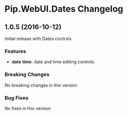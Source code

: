 # Pip.WebUI.Dates Changelog

## <a name="1.0.5"></a> 1.0.5 (2016-10-12)

Initial release with Dates controls

### Features
* **date time**: date and time editing controls

### Breaking Changes
No breaking changes in this version

### Bug Fixes
No fixes in this version 

